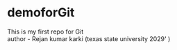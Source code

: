 # demoforGit
This is my first repo for Git
<br>
author - Rejan kumar karki  (texas state university 2029' )
